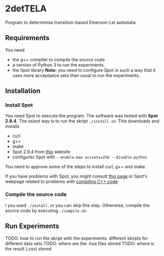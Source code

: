 # 2detTELA
Program to determinise transition-based Emerson-Lei automata

## Requirements
You need 
- the g++ compiler to compile the source code 
- a version of Python 3 to run the experiments. 
- the Spot library **Note:** you need to configure Spot in such a way that it uses more acceptance sets than usual to run the experiments.

## Installation
### Install Spot 

You need Spot to execute the program. The software was tested with **Spot 2.9.4**. The esiest way is to run the skript `./install.sh`. This downloads and installs
- curl
- g++ 
- make
- Spot 2.9.4 from [this](https://www.lrde.epita.fr/dload/spot/) website
- configures Spot with `--enable-max-accsets=256 --disable-python`

You need to approve some of the steps to install curl, g++ and make.
 
If you have problems with Spot, you might consult [this page](https://spot.lrde.epita.fr/install.html) or Spot's webpage related to problems with [compiling C++ code](https://spot.lrde.epita.fr/compile.html).

### Compile the source code
I you used `./install.sh` you can skip this step. Otherwise, compile the source code  by executing `./compile.sh`. 
## Run Experiments
TODO: how to run the skript with the experiments: different skirpts for different data sets
TODO: where are the .hoa files stored
TODO: where is the result (.csv) stored
